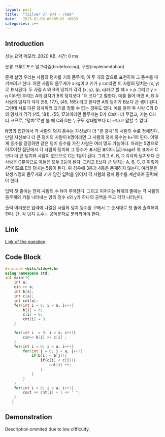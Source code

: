 ```yaml
---
layout: post
title:  "[Silver V] 덩치 - 7568"
date:   2023-01-08 00:05:01 +0900
categories: c++
---
```


## Introduction

성능 요약
메모리: 2020 KB, 시간: 0 ms

분류
브루트포스 알고리즘(bruteforcing), 구현(implementation)

문제 설명
우리는 사람의 덩치를 키와 몸무게, 이 두 개의 값으로 표현하여 그 등수를 매겨보려고 한다. 어떤 사람의 몸무게가 x kg이고 키가 y cm라면 이 사람의 덩치는 (x, y)로 표시된다. 두 사람 A 와 B의 덩치가 각각 (x, y), (p, q)라고 할 때 x > p 그리고 y > q 이라면 우리는 A의 덩치가 B의 덩치보다 "더 크다"고 말한다. 예를 들어 어떤 A, B 두 사람의 덩치가 각각 (56, 177), (45, 165) 라고 한다면 A의 덩치가 B보다 큰 셈이 된다. 그런데 서로 다른 덩치끼리 크기를 정할 수 없는 경우도 있다. 예를 들어 두 사람 C와 D의 덩치가 각각 (45, 181), (55, 173)이라면 몸무게는 D가 C보다 더 무겁고, 키는 C가 더 크므로, "덩치"로만 볼 때 C와 D는 누구도 상대방보다 더 크다고 말할 수 없다.

N명의 집단에서 각 사람의 덩치 등수는 자신보다 더 "큰 덩치"의 사람의 수로 정해진다. 만일 자신보다 더 큰 덩치의 사람이 k명이라면 그 사람의 덩치 등수는 k+1이 된다. 이렇게 등수를 결정하면 같은 덩치 등수를 가진 사람은 여러 명도 가능하다. 아래는 5명으로 이루어진 집단에서 각 사람의 덩치와 그 등수가 표시된 표이다.
![image1](https://res.cloudinary.com/dgq2zzviv/image/upload/v1673107010/Screenshot_2023-01-08_005605_wucz3a.png)
위 표에서 C보다 더 큰 덩치의 사람이 없으므로 C는 1등이 된다. 그리고 A, B, D 각각의 덩치보다 큰 사람은 C뿐이므로 이들은 모두 2등이 된다. 그리고 E보다 큰 덩치는 A, B, C, D 이렇게 4명이므로 E의 덩치는 5등이 된다. 위 경우에 3등과 4등은 존재하지 않는다. 여러분은 학생 N명의 몸무게와 키가 담긴 입력을 읽어서 각 사람의 덩치 등수를 계산하여 출력해야 한다.

입력
첫 줄에는 전체 사람의 수 N이 주어진다. 그리고 이어지는 N개의 줄에는 각 사람의 몸무게와 키를 나타내는 양의 정수 x와 y가 하나의 공백을 두고 각각 나타난다.

출력
여러분은 입력에 나열된 사람의 덩치 등수를 구해서 그 순서대로 첫 줄에 출력해야 한다. 단, 각 덩치 등수는 공백문자로 분리되어야 한다.

## Link

[Link of the question](https://www.acmicpc.net/problem/7568)

## Code Block

```c++
#include <bits/stdc++.h>
using namespace std;
int main(){
    int a;
    cin >> a;
    int b[a];
    int c[a];
    int cnt[a];
    for(int i = 0; i < a; i++){
        b[i] = 0;
        c[i] = 0;
        cnt[i] = 0;
    }

    for(int i  = 0; i < a; i++){
        cin>> b[i] >> c[i] ;
    }
    for(int i = 0; i < a; i++){
        for(int j = 0; j < a; j++){
            if(b[i] < b[j]){
                if(c[i] < c[j]){
                    cnt[i] ++;
                }
            }
        }
    }
    for(int i = 0; i < a; i++){
        cout << cnt[i] + 1 << " ";
    }
   }

```

## Demonstration

Description ommited due to low difficulty.
